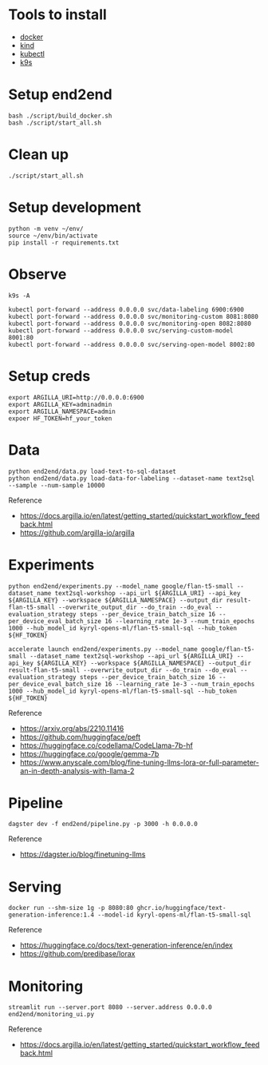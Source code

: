 # Tools to install 

- [docker](https://docs.docker.com/engine/install/)
- [kind](https://kind.sigs.k8s.io/docs/user/quick-start/)
- [kubectl](https://kubernetes.io/docs/tasks/tools/)
- [k9s](https://k9scli.io/topics/install/)

# Setup end2end 

```
bash ./script/build_docker.sh
bash ./script/start_all.sh
```

# Clean up

```
./script/start_all.sh
```

# Setup development

```
python -m venv ~/env/
source ~/env/bin/activate
pip install -r requirements.txt
```

# Observe 

```
k9s -A

kubectl port-forward --address 0.0.0.0 svc/data-labeling 6900:6900
kubectl port-forward --address 0.0.0.0 svc/monitoring-custom 8081:8080
kubectl port-forward --address 0.0.0.0 svc/monitoring-open 8082:8080
kubectl port-forward --address 0.0.0.0 svc/serving-custom-model 8001:80
kubectl port-forward --address 0.0.0.0 svc/serving-open-model 8002:80
```


# Setup creds 

```
export ARGILLA_URI=http://0.0.0.0:6900
export ARGILLA_KEY=adminadmin
export ARGILLA_NAMESPACE=admin
expoer HF_TOKEN=hf_your_token
```

# Data 

```
python end2end/data.py load-text-to-sql-dataset
python end2end/data.py load-data-for-labeling --dataset-name text2sql --sample --num-sample 10000
```

Reference 

- https://docs.argilla.io/en/latest/getting_started/quickstart_workflow_feedback.html
- https://github.com/argilla-io/argilla

# Experiments 


```
python end2end/experiments.py --model_name google/flan-t5-small --dataset_name text2sql-workshop --api_url ${ARGILLA_URI} --api_key ${ARGILLA_KEY} --workspace ${ARGILLA_NAMESPACE} --output_dir result-flan-t5-small --overwrite_output_dir --do_train --do_eval --evaluation_strategy steps --per_device_train_batch_size 16 --per_device_eval_batch_size 16 --learning_rate 1e-3 --num_train_epochs 1000 --hub_model_id kyryl-opens-ml/flan-t5-small-sql --hub_token ${HF_TOKEN}
```

```
accelerate launch end2end/experiments.py --model_name google/flan-t5-small --dataset_name text2sql-workshop --api_url ${ARGILLA_URI} --api_key ${ARGILLA_KEY} --workspace ${ARGILLA_NAMESPACE} --output_dir result-flan-t5-small --overwrite_output_dir --do_train --do_eval --evaluation_strategy steps --per_device_train_batch_size 16 --per_device_eval_batch_size 16 --learning_rate 1e-3 --num_train_epochs 1000 --hub_model_id kyryl-opens-ml/flan-t5-small-sql --hub_token ${HF_TOKEN}
```


Reference

- https://arxiv.org/abs/2210.11416
- https://github.com/huggingface/peft
- https://huggingface.co/codellama/CodeLlama-7b-hf
- https://huggingface.co/google/gemma-7b
- https://www.anyscale.com/blog/fine-tuning-llms-lora-or-full-parameter-an-in-depth-analysis-with-llama-2


# Pipeline

```
dagster dev -f end2end/pipeline.py -p 3000 -h 0.0.0.0
```

Reference

- https://dagster.io/blog/finetuning-llms


# Serving 

```
docker run --shm-size 1g -p 8080:80 ghcr.io/huggingface/text-generation-inference:1.4 --model-id kyryl-opens-ml/flan-t5-small-sql
```

Reference

- https://huggingface.co/docs/text-generation-inference/en/index
- https://github.com/predibase/lorax


# Monitoring

```
streamlit run --server.port 8080 --server.address 0.0.0.0 end2end/monitoring_ui.py
```

Reference

- https://docs.argilla.io/en/latest/getting_started/quickstart_workflow_feedback.html
